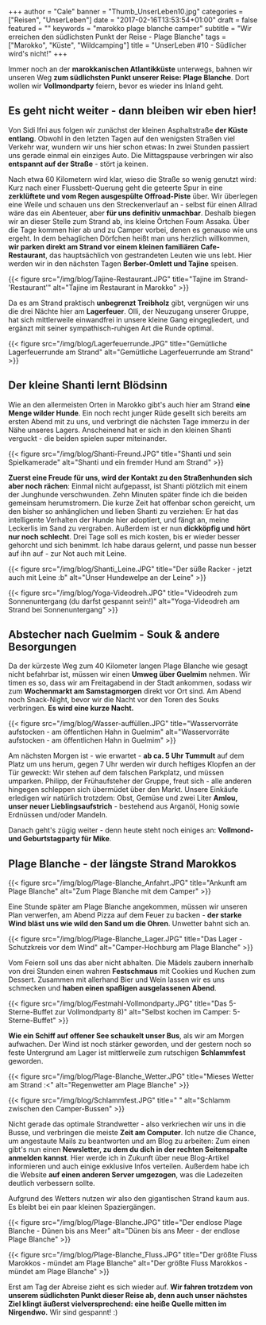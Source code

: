 +++
author = "Cale"
banner = "Thumb_UnserLeben10.jpg"
categories = ["Reisen", "UnserLeben"]
date = "2017-02-16T13:53:54+01:00"
draft = false
featured = ""
keywords = "marokko plage blanche camper"
subtitle = "Wir erreichen den südlichsten Punkt der Reise - Plage Blanche"
tags = ["Marokko", "Küste", "Wildcamping"]
title = "UnserLeben #10 - Südlicher wird's nicht!"
+++

Immer noch an der **marokkanischen Atlantikküste** unterwegs, bahnen wir unseren Weg **zum südlichsten Punkt unserer Reise: Plage Blanche**. Dort wollen wir **Vollmondparty** feiern, bevor es wieder ins Inland geht. <!--more-->

## Es geht nicht weiter - dann bleiben wir eben hier!
 
Von Sidi Ifni aus folgen wir zunächst der kleinen Asphaltstraße **der Küste entlang**. Obwohl in den letzten Tagen auf den wenigsten Straßen viel Verkehr war, wundern wir uns hier schon etwas: In zwei Stunden passiert uns gerade einmal ein einziges Auto. Die Mittagspause verbringen wir also **entspannt auf der Straße** - stört ja keinen.    

Nach etwa 60 Kilometern wird klar, wieso die Straße so wenig genutzt wird: Kurz nach einer Flussbett-Querung geht die geteerte Spur in eine **zerklüftete und vom Regen ausgespülte Offroad-Piste** über. Wir überlegen eine Weile und schauen uns den Streckenverlauf an - selbst für einen Allrad wäre das ein Abenteuer, aber **für uns definitiv unmachbar**. Deshalb biegen wir an dieser Stelle zum Strand ab, ins kleine Örtchen Foum Assaka. Über die Tage kommen hier ab und zu Camper vorbei, denen es genauso wie uns ergeht. In dem behaglichen Dörfchen heißt man uns herzlich willkommen, **wir parken direkt am Strand vor einem kleinen familiären Cafe-Restaurant**, das hauptsächlich von gestrandeten Leuten wie uns lebt. Hier werden wir in den nächsten Tagen **Berber-Omlett und Tajine** speisen.   

{{< figure src="/img/blog/Tajine-Restaurant.JPG" title="Tajine im Strand-'Restaurant'"
alt="Tajine im Restaurant in Marokko" >}}

Da es am Strand praktisch **unbegrenzt Treibholz** gibt, vergnügen wir uns die drei Nächte hier am **Lagerfeuer**. Olli, der Neuzugang unserer Gruppe, hat sich mittlerweile einwandfrei in unsere kleine Gang eingegliedert, und ergänzt mit seiner sympathisch-ruhigen Art die Runde optimal.   

{{< figure src="/img/blog/Lagerfeuerrunde.JPG" title="Gemütliche Lagerfeuerrunde am Strand"
alt="Gemütliche Lagerfeuerrunde am Strand" >}}

## Der kleine Shanti lernt Blödsinn

Wie an den allermeisten Orten in Marokko gibt's auch hier am Strand **eine Menge wilder Hunde**. Ein noch recht junger Rüde gesellt sich bereits am ersten Abend mit zu uns, und verbringt die nächsten Tage immerzu in der Nähe unseres Lagers. Anscheinend hat er sich in den kleinen Shanti verguckt - die beiden spielen super miteinander. 

{{< figure src="/img/blog/Shanti-Freund.JPG" title="Shanti und sein Spielkamerade"
alt="Shanti und ein fremder Hund am Strand" >}}

**Zuerst eine Freude für uns, wird der Kontakt zu den Straßenhunden sich aber noch rächen**: Einmal nicht aufgepasst, ist Shanti plötzlich mit einem der Junghunde verschwunden. Zehn Minuten später finde ich die beiden gemeinsam herumstromern. Die kurze Zeit hat offenbar schon gereicht, um den bisher so anhänglichen und lieben Shanti zu verziehen: Er hat das intelligente Verhalten der Hunde hier adoptiert, und fängt an, meine Leckerlis im Sand zu vergraben. Außerdem ist er nun **dickköpfig und hört nur noch schlecht**. Drei Tage soll es mich kosten, bis er wieder besser gehorcht und sich benimmt. Ich habe daraus gelernt, und passe nun besser auf ihn auf - zur Not auch mit Leine.

{{< figure src="/img/blog/Shanti_Leine.JPG" title="Der süße Racker - jetzt auch mit Leine :b"
alt="Unser Hundewelpe an der Leine" >}}

{{< figure src="/img/blog/Yoga-Videodreh.JPG" title="Videodreh zum Sonnenuntergang (du darfst gespannt sein!)" alt="Yoga-Videodreh am Strand bei Sonnenuntergang" >}}
  
## Abstecher nach Guelmim - Souk & andere Besorgungen  

Da der kürzeste Weg zum 40 Kilometer langen Plage Blanche wie gesagt nicht befahrbar ist, müssen wir einen **Umweg über Guelmim** nehmen. Wir timen es so, dass wir am Freitagabend in der Stadt ankommen, sodass wir zum **Wochenmarkt am Samstagmorgen** direkt vor Ort sind. Am Abend noch Snack-Night, bevor wir die Nacht vor den Toren des Souks verbringen. **Es wird eine kurze Nacht.** 

{{< figure src="/img/blog/Wasser-auffüllen.JPG" title="Wasservorräte aufstocken - am öffentlichen Hahn in Guelmim" alt="Wasservorräte aufstocken - am öffentlichen Hahn in Guelmim" >}}  

Am nächsten Morgen ist - wie erwartet - **ab ca. 5 Uhr Tummult** auf dem Platz um uns herum, gegen 7 Uhr werden wir durch heftiges Klopfen an der Tür geweckt: Wir stehen auf dem falschen Parkplatz, und müssen umparken. Philipp, der Frühaufsteher der Gruppe, freut sich - alle anderen hingegen schleppen sich übermüdet über den Markt. Unsere Einkäufe erledigen wir natürlich trotzdem: Obst, Gemüse und zwei Liter **Amlou, unser neuer Lieblingsaufstrich** - bestehend aus Arganöl, Honig sowie Erdnüssen und/oder Mandeln.   

Danach geht's zügig weiter - denn heute steht noch einiges an: **Vollmond- und Geburtstagparty für Mike**.

## Plage Blanche - der längste Strand Marokkos

{{< figure src="/img/blog/Plage-Blanche_Anfahrt.JPG" title="Ankunft am Plage Blanche" alt="Zum Plage Blanche mit dem Camper" >}}  

Eine Stunde später am Plage Blanche angekommen, müssen wir unseren Plan verwerfen, am Abend Pizza auf dem Feuer zu backen - **der starke Wind bläst uns wie wild den Sand um die Ohren**. Unwetter bahnt sich an.   

{{< figure src="/img/blog/Plage-Blanche_Lager.JPG" title="Das Lager - Schutzkreis vor dem Wind" alt="Camper-Hochburg am Plage Blanche" >}} 

Vom Feiern soll uns das aber nicht abhalten. Die Mädels zaubern innerhalb von drei Stunden einen wahren **Festschmaus** mit Cookies und Kuchen zum Dessert. Zusammen mit allerhand Bier und Wein lassen wir es uns schmecken und **haben einen spaßigen ausgelassenen Abend**.  

{{< figure src="/img/blog/Festmahl-Vollmondparty.JPG" title="Das 5-Sterne-Buffet zur Vollmondparty 8)" alt="Selbst kochen im Camper: 5-Sterne-Buffet" >}}   

**Wie ein Schiff auf offener See schaukelt unser Bus**, als wir am Morgen aufwachen. Der Wind ist noch stärker geworden, und der gestern noch so feste Untergrund am Lager ist mittlerweile zum rutschigen **Schlammfest** geworden. 

{{< figure src="/img/blog/Plage-Blanche_Wetter.JPG" title="Mieses Wetter am Strand :<" alt="Regenwetter am Plage Blanche" >}} 

{{< figure src="/img/blog/Schlammfest.JPG" title=" " alt="Schlamm zwischen den Camper-Bussen" >}}  

Nicht gerade das optimale Strandwetter - also verkriechen wir uns in die Busse, und verbringen die meiste **Zeit am Computer**. Ich nutze die Chance, um angestaute Mails zu beantworten und am Blog zu arbeiten: Zum einen gibt's nun einen **Newsletter, zu dem du dich in der rechten Seitenspalte anmelden kannst**. Hier werde ich in Zukunft über neue Blog-Artikel informieren und auch einige exklusive Infos verteilen. Außerdem habe ich die Website **auf einen anderen Server umgezogen**, was die Ladezeiten deutlich verbessern sollte.    

Aufgrund des Wetters nutzen wir also den gigantischen Strand kaum aus. Es bleibt bei ein paar kleinen Spaziergängen. 

{{< figure src="/img/blog/Plage-Blanche.JPG" title="Der endlose Plage Blanche - Dünen bis ans Meer" alt="Dünen bis ans Meer - der endlose Plage Blanche" >}} 

{{< figure src="/img/blog/Plage-Blanche_Fluss.JPG" title="Der größte Fluss Marokkos - mündet am Plage Blanche" alt="Der größte Fluss Marokkos - mündet am Plage Blanche" >}} 

Erst am Tag der Abreise zieht es sich wieder auf. **Wir fahren trotzdem von unserem südlichsten Punkt dieser Reise ab, denn auch unser nächstes Ziel klingt äußerst vielversprechend: eine heiße Quelle mitten im Nirgendwo.** Wir sind gespannt! :)
